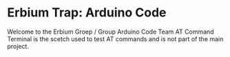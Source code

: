# Erbium Trap: Arduino Code
Welcome to the Erbium Groep / Group Arduino Code Team
AT Command Terminal is the scetch used to test AT commands and is not part of the main project.